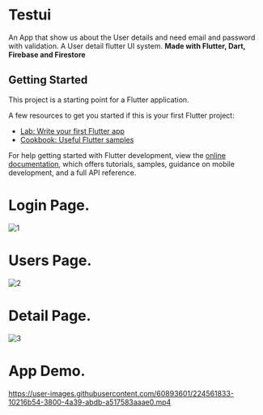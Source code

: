 # Testui

An App that show us about the User details and need email and password with validation. A User detail flutter UI system.
<strong> Made with Flutter, Dart, Firebase and Firestore </strong>

## Getting Started

This project is a starting point for a Flutter application.

A few resources to get you started if this is your first Flutter project:

- [Lab: Write your first Flutter app](https://docs.flutter.dev/get-started/codelab)
- [Cookbook: Useful Flutter samples](https://docs.flutter.dev/cookbook)

For help getting started with Flutter development, view the
[online documentation](https://docs.flutter.dev/), which offers tutorials,
samples, guidance on mobile development, and a full API reference.

# Login Page.

![1](https://user-images.githubusercontent.com/60893601/224561760-bcf0044a-7e68-4799-be9c-8bad90df7eb2.png)

# Users Page.

![2](https://user-images.githubusercontent.com/60893601/224561777-4a6233f7-dc4e-4034-ac56-cf9fa9e7cec0.png)

# Detail Page.

![3](https://user-images.githubusercontent.com/60893601/224561807-892ae60a-8319-4016-b462-96361a236770.png)

# App Demo.

https://user-images.githubusercontent.com/60893601/224561833-10216b54-3800-4a39-abdb-a517583aaae0.mp4







